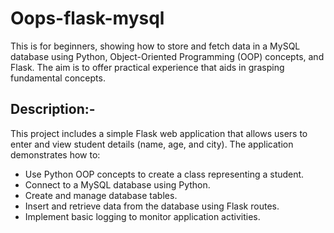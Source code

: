 # Oops-flask-mysql

 This is for beginners, showing how to store and fetch data in a MySQL database using Python, Object-Oriented Programming (OOP) concepts, and Flask. The aim is to offer practical experience that aids in grasping fundamental concepts.

## Description:-  

This project includes a simple Flask web application that allows users to enter and view student details (name, age, and city). The application demonstrates how to:
- Use Python OOP concepts to create a class representing a student.
- Connect to a MySQL database using Python.
- Create and manage database tables.
- Insert and retrieve data from the database using Flask routes.
- Implement basic logging to monitor application activities.

